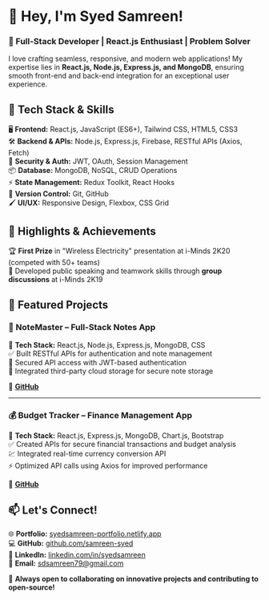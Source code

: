 # 👋 Hey, I'm Syed Samreen!

### 🚀 Full-Stack Developer | React.js Enthusiast | Problem Solver

I love crafting seamless, responsive, and modern web applications! My expertise lies in **React.js, Node.js, Express.js, and MongoDB**, ensuring smooth front-end and back-end integration for an exceptional user experience.

## 🔧 Tech Stack & Skills

🖥 **Frontend:** React.js, JavaScript (ES6+), Tailwind CSS, HTML5, CSS3  
🛠 **Backend & APIs:** Node.js, Express.js, Firebase, RESTful APIs (Axios, Fetch)  
🔐 **Security & Auth:** JWT, OAuth, Session Management  
📦 **Database:** MongoDB, NoSQL, CRUD Operations  
⚡ **State Management:** Redux Toolkit, React Hooks  
🔗 **Version Control:** Git, GitHub  
🖌 **UI/UX:** Responsive Design, Flexbox, CSS Grid  

## 🌟 Highlights & Achievements

🏆 **First Prize** in "Wireless Electricity" presentation at i-Minds 2K20 (competed with 50+ teams)  
🎤 Developed public speaking and teamwork skills through **group discussions** at i-Minds 2K19  

## 🚀 Featured Projects

### 📝 NoteMaster – Full-Stack Notes App
📌 **Tech Stack:** React.js, Node.js, Express.js, MongoDB, CSS  
✅ Built RESTful APIs for authentication and note management  
🔐 Secured API access with JWT-based authentication  
📁 Integrated third-party cloud storage for secure note storage  

🔗  **[GitHub](https://github.com/samreen-syed/notemaster)**

---

### 💰 Budget Tracker – Finance Management App
📌 **Tech Stack:** React.js, Express.js, MongoDB, Chart.js, Bootstrap  
✅ Created APIs for secure financial transactions and budget analysis  
💹 Integrated real-time currency conversion API  
⚡ Optimized API calls using Axios for improved performance  

🔗  **[GitHub](https://github.com/samreen-syed/budget-tracker)**

## 📫 Let's Connect!

🌐 **Portfolio:** [syedsamreen-portfolio.netlify.app](https://syedsamreen-portfolio.netlify.app/)  
💻 **GitHub:** [github.com/samreen-syed](https://github.com/samreen-syed)  
👔 **LinkedIn:** [linkedin.com/in/syedsamreen](https://www.linkedin.com/in/syedsamreen)  
📧 **Email:** [sdsamreen79@gmail.com](mailto:sdsamreen79@gmail.com)  

🚀 **Always open to collaborating on innovative projects and contributing to open-source!**
